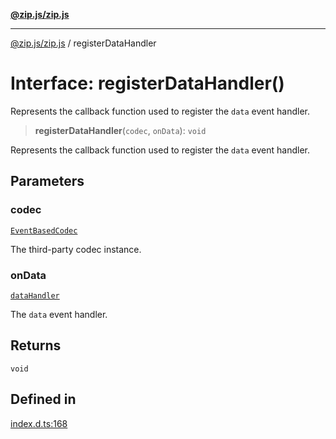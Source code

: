 [**@zip.js/zip.js**](../README.md)

***

[@zip.js/zip.js](../globals.md) / registerDataHandler

# Interface: registerDataHandler()

Represents the callback function used to register the `data` event handler.

> **registerDataHandler**(`codec`, `onData`): `void`

Represents the callback function used to register the `data` event handler.

## Parameters

### codec

[`EventBasedCodec`](../classes/EventBasedCodec.md)

The third-party codec instance.

### onData

[`dataHandler`](dataHandler.md)

The `data` event handler.

## Returns

`void`

## Defined in

[index.d.ts:168](https://github.com/gildas-lormeau/zip.js/blob/24ecd74cb4237f29fe97eb10cff1144c3877ce3d/index.d.ts#L168)
